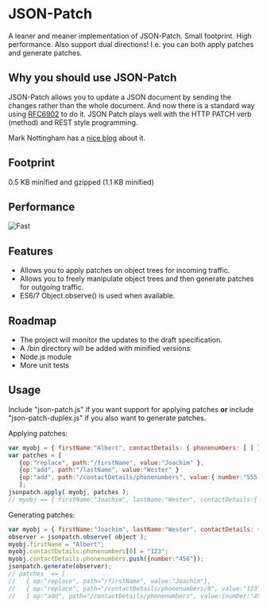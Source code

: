 JSON-Patch
==========

A leaner and meaner implementation of JSON-Patch. Small footprint. High performance.
Also support dual directions! I.e. you can both apply patches and generate patches.

## Why you should use JSON-Patch

JSON-Patch allows you to update a JSON document by sending the changes rather than the whole document. 
And now there is a standard way using [RFC6902](http://tools.ietf.org/html/draft-ietf-appsawg-json-patch-10) to do it. 
JSON Patch plays well with the HTTP PATCH verb (method) and REST style programming.

Mark Nottingham has a [nice blog]( http://www.mnot.net/blog/2012/09/05/patch) about it.

## Footprint
0.5 KB minified and gzipped (1.1 KB minified)

## Performance
![Fast](http://www.rebelslounge.com/res/jsonpatch/chart3.png)


## Features
* Allows you to apply patches on object trees for incoming traffic.
* Allows you to freely manipulate object trees and then generate patches for outgoing traffic.
* ES6/7 Object.observe() is used when available.

## Roadmap

* The project will monitor the updates to the draft specification.
* A /bin directory will be added with minified versions
* Node.js module
* More unit tests

## Usage

Include "json-patch.js" if you want support for applying patches **or**
include "json-patch-duplex.js" if you also want to generate patches.

Applying patches:
```js
var myobj = { firstName:"Albert", contactDetails: { phonenumbers: [ ] } };
var patches = [
   {op:"replace", path:"/firstName", value:"Joachim" },
   {op:"add", path:"/lastName", value:"Wester" }
   {op:"add", path:"/contactDetails/phonenumbers", value:{ number:"555-123" }  }
   ];
jsonpatch.apply( myobj, patches );
// myobj == { firstName:"Joachim", lastName:"Wester", contactDetails:{ phoneNumbers[ {number:"555-123"} ] } };
```
Generating patches:
```js
var myobj = { firstName:"Joachim", lastName:"Wester", contactDetails: { phonenumbers: [ { number:"555-123" }] } };
observer = jsonpatch.observe( object );
myobj.firstName = "Albert";
myobj.contactDetails.phonenumbers[0] = "123";
myobj.contactDetails.phonenumbers.push({number:"456"});
jsonpatch.generate(observer);
// patches  == [
//   { op:"replace", path="/firstName", value:"Joachim"},
//   { op:"replace", path="/contactDetails/phonenumbers/0", value:"123"},
//   { op:"add", path="/contactDetails/phonenumbers", value:{number:"456"}}];
```

